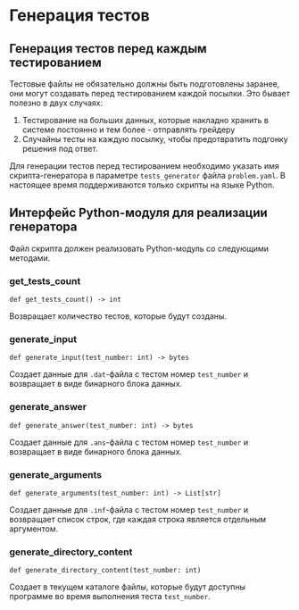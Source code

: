 # Генерация тестов

## Генерация тестов перед каждым тестированием

Тестовые файлы не обязательно должны быть подготовлены заранее, они могут создавать перед тестированием каждой посылки.
Это бывает полезно в двух случаях:
 1. Тестирование на больших данных, которые накладно хранить в системе постоянно и тем более - отправлять грейдеру
 2. Случайны тесты на каждую посылку, чтобы предотвратить подгонку решения под ответ.

Для генерации тестов перед тестированием необходимо указать имя скрипта-генератора в параметре `tests_generator`
файла `problem.yaml`. В настоящее время поддерживаются только скрипты на языке Python. 

## Интерфейс Python-модуля для реализации генератора

Файл скрипта должен реализовать Python-модуль со следующими методами.

### get_tests_count

`def get_tests_count() -> int`

Возвращает количество тестов, которые будут созданы.

### generate_input

`def generate_input(test_number: int) -> bytes`

Создает данные для `.dat`-файла с тестом номер `test_number` и возвращает в виде бинарного блока данных.

### generate_answer

`def generate_answer(test_number: int) -> bytes`

Создает данные для `.ans`-файла с тестом номер `test_number` и возвращает в виде бинарного блока данных.


### generate_arguments

`def generate_arguments(test_number: int) -> List[str]`

Создает данные для `.inf`-файла с тестом номер `test_number` и возвращает список строк, где каждая строка 
является отдельным аргументом.

### generate_directory_content

`def generate_directory_content(test_number: int)`

Создает в текущем каталоге файлы, которые будут доступны программе во время выполнения теста `test_number`.